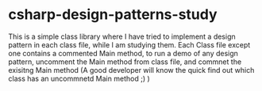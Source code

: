 # csharp-design-patterns-study

This is a simple class library where I have tried to implement a design pattern in each class file, while I am studying them.
Each Class file except one contains a commented Main method, to run a demo of any design pattern, uncomment the Main method from class file, and commnet the exisitng Main method (A good developer will know the quick find out which class has an uncommnetd Main method ;) )
